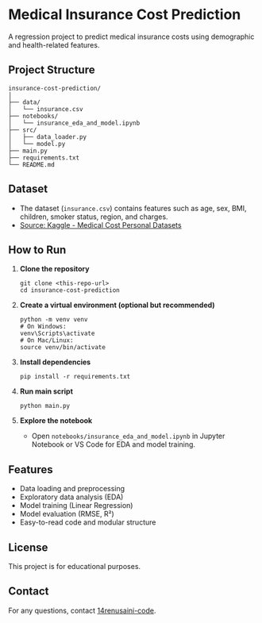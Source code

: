# Medical Insurance Cost Prediction

A regression project to predict medical insurance costs using demographic and health-related features.

## Project Structure

```
insurance-cost-prediction/
│
├── data/
│   └── insurance.csv
├── notebooks/
│   └── insurance_eda_and_model.ipynb
├── src/
│   ├── data_loader.py
│   └── model.py
├── main.py
├── requirements.txt
└── README.md
```

## Dataset

- The dataset (`insurance.csv`) contains features such as age, sex, BMI, children, smoker status, region, and charges.
- [Source: Kaggle - Medical Cost Personal Datasets](https://www.kaggle.com/datasets/mirichoi0218/insurance)

## How to Run

1. **Clone the repository**  
   ```
   git clone <this-repo-url>
   cd insurance-cost-prediction
   ```

2. **Create a virtual environment (optional but recommended)**
   ```
   python -m venv venv
   # On Windows:
   venv\Scripts\activate
   # On Mac/Linux:
   source venv/bin/activate
   ```

3. **Install dependencies**
   ```
   pip install -r requirements.txt
   ```

4. **Run main script**
   ```
   python main.py
   ```

5. **Explore the notebook**
   - Open `notebooks/insurance_eda_and_model.ipynb` in Jupyter Notebook or VS Code for EDA and model training.

## Features

- Data loading and preprocessing
- Exploratory data analysis (EDA)
- Model training (Linear Regression)
- Model evaluation (RMSE, R²)
- Easy-to-read code and modular structure

## License

This project is for educational purposes.

## Contact

For any questions, contact [14renusaini-code](https://github.com/14renusaini-code).
